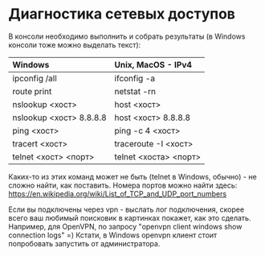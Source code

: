 # Диагностика сетевых доступов
В консоли необходимо выполнить и собрать результаты (в Windows консоли тоже можно выделать текст):

| Windows | Unix, MacOS - IPv4 |
| :----- | :---------------- |
| ipconfig /all | ifconfig -a |
| route print | netstat -rn |
| nslookup <хост> | host <хост> |
| nslookup <хост> 8.8.8.8 | host <хост> 8.8.8.8 |
| ping <хост>| ping -с 4 <хост> |
| tracert <хост> | traceroute -I <хост> |
| telnet <хост> <порт> | telnet <хоста> <порт> |

Каких-то из этих команд может не быть (telnet в Windows, обычно) - не сложно найти, как поставить. Номера портов можно найти здесь: https://en.wikipedia.org/wiki/List_of_TCP_and_UDP_port_numbers

Если вы подключены через vpn - выслать лог подключения, скорее всего ваш любимый поисковик в картинках покажет, как это сделать. Например, для OpenVPN, по запросу "openvpn client windows show connection logs" =) Кстати, в Windows openvpn клиент стоит попробовать запустить от администратора.
